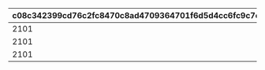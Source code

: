 |c08c342399cd76c2fc8470c8ad4709364701f6d5d4cc6fc9c7c58177cf9fd6b6|1464f71d793d0721e8f26a23658e488c424eb2e9f9b953bd78e9d9dbdd68c4aa|4152231925c28495bfda3aaa00e44bf05b4fd16956596adab72e32896ce82387|5abb5e883605f07a967afdc5c57969cf689e0ac724309ec04e1082076587b5a9|6fd6cdf72dd3408180e6e411c5f9bdef9b777b4d1a5ac4be19aa979062bc23db|07b620b63ca8b22b1677d0a2a3d2aecf1b5a8b5157f62a576137fae8245cee77|5ceb5717855fd59d86d57de1528af4a74d3e3c1151ef00a471c511b7eb17c44b|175216f6d562c1728745bc3becfb377b3dafa2921b0731681e91239797ae9e85|896ce210161e0bfe78cab17ef14ef3bedf3890880e1cc1a9aad06d98ecacbc78|
| --- | --- | --- | --- | --- | --- | --- | --- | --- |
|2101|1|15|2001|2201|3|1001|1|1001|
|2101|1|15|2001|2201|3|1101|2|1001|
|2101|1|15|2001|2201|6|1101|3|1001|